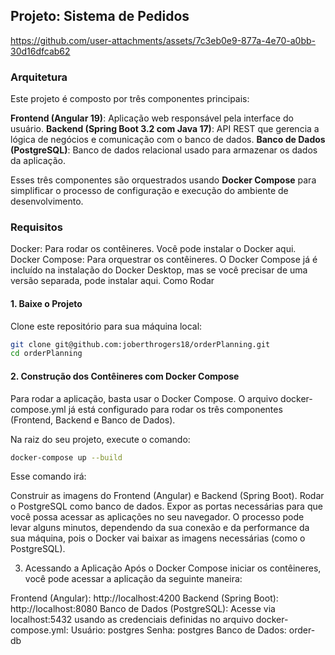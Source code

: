 ## Projeto: Sistema de Pedidos

https://github.com/user-attachments/assets/7c3eb0e9-877a-4e70-a0bb-30d16dfcab62

### Arquitetura
Este projeto é composto por três componentes principais:

**Frontend (Angular 19)**: Aplicação web responsável pela interface do usuário.
**Backend (Spring Boot 3.2 com Java 17)**: API REST que gerencia a lógica de negócios e comunicação com o banco de dados.
**Banco de Dados (PostgreSQL)**: Banco de dados relacional usado para armazenar os dados da aplicação.

Esses três componentes são orquestrados usando **Docker Compose** para simplificar o processo de configuração e execução do ambiente de desenvolvimento.

### Requisitos
Docker: Para rodar os contêineres. Você pode instalar o Docker aqui.
Docker Compose: Para orquestrar os contêineres. O Docker Compose já é incluído na instalação do Docker Desktop, mas se você precisar de uma versão separada, pode instalar aqui.
Como Rodar
#### 1. Baixe o Projeto
Clone este repositório para sua máquina local:

```sh
git clone git@github.com:joberthrogers18/orderPlanning.git
cd orderPlanning
```

#### 2. Construção dos Contêineres com Docker Compose
Para rodar a aplicação, basta usar o Docker Compose. O arquivo docker-compose.yml já está configurado para rodar os três componentes (Frontend, Backend e Banco de Dados).

Na raiz do seu projeto, execute o comando:

```sh
docker-compose up --build
```

Esse comando irá:

Construir as imagens do Frontend (Angular) e Backend (Spring Boot).
Rodar o PostgreSQL como banco de dados. Expor as portas necessárias para que você possa acessar as aplicações no seu navegador.
O processo pode levar alguns minutos, dependendo da sua conexão e da performance da sua máquina, pois o Docker vai baixar as imagens necessárias (como o PostgreSQL).

3. Acessando a Aplicação
Após o Docker Compose iniciar os contêineres, você pode acessar a aplicação da seguinte maneira:

Frontend (Angular): http://localhost:4200
Backend (Spring Boot): http://localhost:8080
Banco de Dados (PostgreSQL): Acesse via localhost:5432 usando as credenciais definidas no arquivo docker-compose.yml:
Usuário: postgres
Senha: postgres
Banco de Dados: order-db
